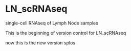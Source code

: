 # LN_scRNAseq
single-cell RNAseq of Lymph Node samples

This is the beginning of version control for LN_scRNAseq


now this is the new version splos

